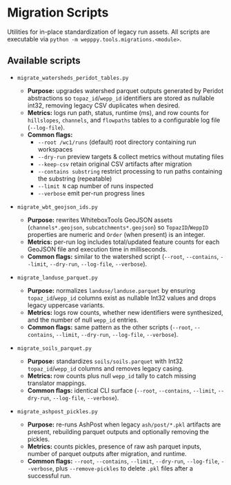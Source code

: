 # Migration Scripts

Utilities for in-place standardization of legacy run assets. All scripts are executable via `python -m wepppy.tools.migrations.<module>`.

## Available scripts

- `migrate_watersheds_peridot_tables.py`
  - **Purpose:** upgrades watershed parquet outputs generated by Peridot abstractions so `topaz_id`/`wepp_id` identifiers are stored as nullable int32, removing legacy CSV duplicates when desired.
  - **Metrics:** logs run path, status, runtime (ms), and row counts for `hillslopes`, `channels`, and `flowpaths` tables to a configurable log file (`--log-file`).
  - **Common flags:**
    - `--root /wc1/runs` (default) root directory containing run workspaces
    - `--dry-run` preview targets & collect metrics without mutating files
    - `--keep-csv` retain original CSV artifacts after migration
    - `--contains substring` restrict processing to run paths containing the substring (repeatable)
    - `--limit N` cap number of runs inspected
    - `--verbose` emit per-run progress lines

- `migrate_wbt_geojson_ids.py`
  - **Purpose:** rewrites WhiteboxTools GeoJSON assets (`channels*.geojson`, `subcatchments*.geojson`) so `TopazID`/`WeppID` properties are numeric and `Order` (when present) is an integer.
  - **Metrics:** per-run log includes total/updated feature counts for each GeoJSON file and execution time in milliseconds.
  - **Common flags:** similar to the watershed script (`--root`, `--contains`, `--limit`, `--dry-run`, `--log-file`, `--verbose`).

- `migrate_landuse_parquet.py`
  - **Purpose:** normalizes `landuse/landuse.parquet` by ensuring `topaz_id`/`wepp_id` columns exist as nullable Int32 values and drops legacy uppercase variants.
  - **Metrics:** logs row counts, whether new identifiers were synthesized, and the number of null `wepp_id` entries.
  - **Common flags:** same pattern as the other scripts (`--root`, `--contains`, `--limit`, `--dry-run`, `--log-file`, `--verbose`).

- `migrate_soils_parquet.py`
  - **Purpose:** standardizes `soils/soils.parquet` with Int32 `topaz_id`/`wepp_id` columns and removes legacy casing.
  - **Metrics:** row counts plus null `wepp_id` tally to catch missing translator mappings.
  - **Common flags:** identical CLI surface (`--root`, `--contains`, `--limit`, `--dry-run`, `--log-file`, `--verbose`).

- `migrate_ashpost_pickles.py`
  - **Purpose:** re-runs AshPost when legacy `ash/post/*.pkl` artifacts are present, rebuilding parquet outputs and optionally removing the pickles.
  - **Metrics:** counts pickles, presence of raw ash parquet inputs, number of parquet outputs after migration, and runtime.
  - **Common flags:** `--root`, `--contains`, `--limit`, `--dry-run`, `--log-file`, `--verbose`, plus `--remove-pickles` to delete `.pkl` files after a successful run.

